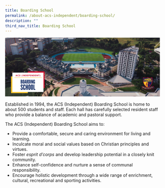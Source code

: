 ```yaml
---
title: Boarding School
permalink: /about-acs-independent/boarding-school/
description: ""
third_nav_title: Boarding School
---
```


![](/images/About%20ACS(I)/Boarding%20School/ACSI-Boarding-School-banner.png)

Established in 1994, the ACS (Independent) Boarding School is home to about 500 students and staff. Each hall has carefully selected resident staff who provide a balance of academic and pastoral support.

The ACS (Independent) Boarding School aims to:

*   Provide a comfortable, secure and caring environment for living and learning.
*   Inculcate moral and social values based on Christian principles and virtues.
*   Foster _esprit d’corps_ and develop leadership potential in a closely knit community.
*   Enhance self-confidence and nurture a sense of communal responsibility.
*   Encourage holistic development through a wide range of enrichment, cultural, recreational and sporting activities.